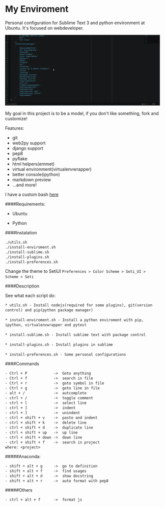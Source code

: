 My Enviroment
==========

Personal configuration for Sublime Text 3 and python environment at Ubuntu. It's focused on webdeveloper.

![Imagem do Editor com Plugins](sublime.png)

My goal in this project is to be a model, if you don't like something, fork and customize!

Features:
- git
- web2py support
- django support
- pep8
- pyflake
- html helpers(emmet)
- virtual environment(virtualenvwrapper)
- better console(ipython)
- markdown preview
- ...and more!

I have a custom bash [here](https://github.com/cassiobotaro/dot_files)

####Requirements:

- Ubuntu

- Python

####Instalation
    
    ./utils.sh
    ./install-enviroment.sh
    ./install-sublime.sh
    ./install-plugins.sh
    ./install-preferences.sh

Change the theme to SetiUI 
 `Preferences > Color Scheme > Seti_UI > Scheme > Seti`


####Description

See what each script do:

    * utils.sh - Install nodejs(required for some plugins), git(version control) and pip(python package manager)

    * install-enviroment.sh - Install a python enviroment with pip, ipython, virtualenvwrapper and pytest

    * install-sublime.sh - Install sublime text with package control
    
    * install-plugins.sh - Install plugins in sublime
    
    * install-preferences.sh - Some personal configurations

####Commands

    - Ctrl + P            ->  Goto anything
    - Ctrl + f            ->  search in file
    - Ctrl + r            ->  goto symbol in file
    - Ctrl + g            ->  goto line in file
    - alt + /             ->  autcomplete
    - ctrl + /            ->  toggle comment
    - ctrl + l            ->  select line
    - ctrl + ]            ->  indent
    - ctrl + ]            ->  unindent
    - ctrl + shift + v    ->  paste and indent
    - ctrl + shift + k    ->  delete line
    - ctrl + shift + d    ->  duplicate line
    - ctrl + shift + up   ->  up line
    - ctrl + shift + down ->  down line
    - ctrl + shift + f    ->  search in project
    where: <project>

#####Anaconda:

    - shift + alt + g     ->  go to definition
    - shift + alt + f     ->  find usages
    - shift + alt + d     ->  show docstring
    - shift + alt + r     ->  auto format with pep8

#####Others

    - ctrl + alt + f      ->  format js
